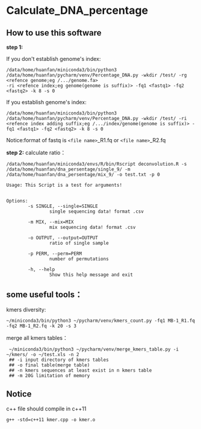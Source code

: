 # Calculate_DNA_percentage
## How to use this software
**step 1:**

If you don't establish genome's index:
```
/data/home/huanfan/miniconda3/bin/python3 /data/home/huanfan/pycharm/venv/Percentage_DNA.py -wkdir /test/ -rg <refence genome;eg /.../genome.fa> 
-ri <refence index;eg genome(genome is suffix)> -fq1 <fastq1> -fq2 <fastq2> -k 8 -s 0
```

If you establish genome's index:
```
/data/home/huanfan/miniconda3/bin/python3 /data/home/huanfan/pycharm/venv/Percentage_DNA.py -wkdir /test/ -ri <refence index adding suffix;eg /.../index/genome(genome is suffix)> -fq1 <fastq1> -fq2 <fastq2> -k 8 -s 0
```
Notice:format of fastq is ```<file name>```_R1.fq or ```<file name>```_R2.fq

**step 2:**
calculate ratio：
```
/data/home/huanfan/miniconda3/envs/R/bin/Rscript deconvolution.R -s /data/home/huanfan/dna_persentage/single_9/ -m /data/home/huanfan/dna_persentage/mix_9/ -o test.txt -p 0

Usage: This Script is a test for arguments!


Options:
        -s SINGLE, --single=SINGLE
                single sequencing data! format .csv

        -m MIX, --mix=MIX
                mix sequencing data! format .csv

        -o OUTPUT, --output=OUTPUT
                ratio of single sample

        -p PERM, --perm=PERM
                number of permutations

        -h, --help
                Show this help message and exit

```

## some useful tools：
kmers diversity:
```
~/miniconda3/bin/python3 ~/pycharm/venv/kmers_count.py -fq1 MB-1_R1.fq -fq2 MB-1_R2.fq -k 20 -s 3
```

merge all kmers tables：
```
 ~/miniconda3/bin/python3 ~/pycharm/venv/merge_kmers_table.py -i ~/kmers/ -o ~/test.xls -n 2
 ## -i input directory of kmers tables
 ## -o final table(merge table)
 ## -n kmers sequences at least exist in n kmers table
 ## -m 20G limitation of memory
```

## Notice
c++ file should compile in c++11
```
g++ -std=c++11 kmer.cpp -o kmer.o
```
